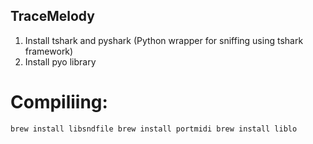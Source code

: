 ## TraceMelody



1. Install tshark and pyshark (Python wrapper for sniffing using tshark framework)
2. Install pyo library

# Compiliing:

`brew install libsndfile
brew install portmidi
brew install liblo`

